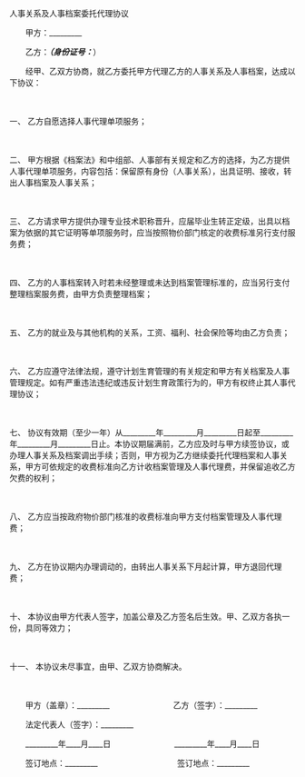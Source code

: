 



人事关系及人事档案委托代理协议



 

　　甲方：_________　　

　　乙方：_________（身份证号：_________）　　

　　经甲、乙双方协商，就乙方委托甲方代理乙方的人事关系及人事档案，达成以下协议：

　　

一、
乙方自愿选择人事代理单项服务；

　　

二、
甲方根据《档案法》和中组部、人事部有关规定和乙方的选择，为乙方提供人事代理单项服务，内容包括：保留原有身份（人事关系），出具证明、接收，转出人事档案及人事关系；

　　

三、
乙方请求甲方提供办理专业技术职称晋升，应届毕业生转正定级，出具以档案为依据的其它证明等单项服务时，应当按照物价部门核定的收费标准另行支付服务费；

　　

四、
乙方的人事档案转入时若未经整理或未达到档案管理标准的，应当另行支付整理档案服务费，由甲方负责整理档案；

　　

五、
乙方的就业及与其他机构的关系，工资、福利、社会保险等均由乙方负责；

　　

六、
乙方应遵守法律法规，遵守计划生育管理的有关规定和甲方有关档案及人事管理规定。如有严重违法违纪或违反计划生育政策行为的，甲方有权终止其人事代理协议；

　　

七、
协议有效期（至少一年）从_________年_________月_________日起至_________年_________月_________日止。本协议期届满前，乙方应及时与甲方续签协议，或办理人事关系及档案调出手续；否则，甲方视为乙方继续委托代理档案和人事关系，甲方可依规定的收费标准向乙方计收档案管理及人事代理费，并保留追收乙方欠费的权利；

　　

八、
乙方应当按政府物价部门核准的收费标准向甲方支付档案管理及人事代理费；

　　

九、
乙方在协议期内办理调动的，由转出人事关系下月起计算，甲方退回代理费；

　　

十、
本协议由甲方代表人签字，加盖公章及乙方签名后生效。甲、乙双方各执一份，具同等效力；

　　

十一、
本协议未尽事宜，由甲、乙双方协商解决。

　　　　

　　甲方（盖章）：_________　　　　　　　　乙方（签字）：_________　　

　　法定代表人（签字）：_________　　

　　_________年____月____日　　　　　　　　_________年____月____日　　

　　签订地点：_________　　　　　　　　　　签订地点：_________